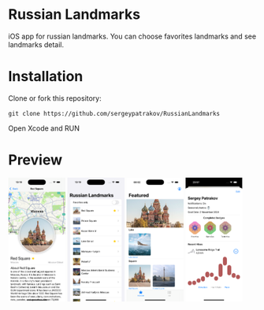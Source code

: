 # Russian Landmarks

iOS app for russian landmarks. You can choose favorites landmarks and see landmarks detail.

# Installation

Clone or fork this repository:
```
git clone https://github.com/sergeypatrakov/RussianLandmarks
```

Open Xcode and RUN

# Preview

<p float="left">
  <img src="./screenshoots/moscow_detail.png" width="23%" />
  <img src="./screenshoots/main_view.png" width="23%" /> 
  <img src="./screenshoots/featured.png" width="23%" />
  <img src="./screenshoots/profile.png" width="23%" />
</p>